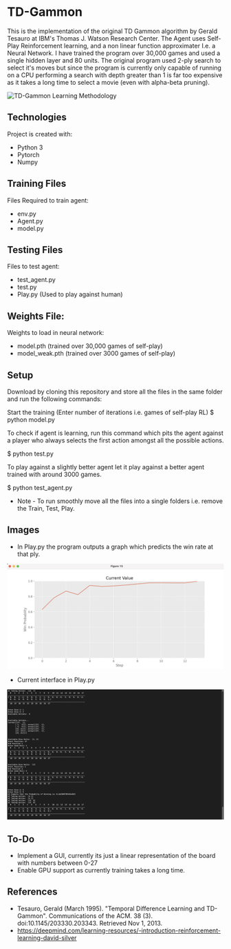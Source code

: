 # TD-Gammon

This is the implementation of the original TD Gammon algorithm by  Gerald Tesauro at IBM's Thomas J. Watson Research Center. The Agent uses Self-Play Reinforcement learning, and a non linear function approximater I.e. a Neural Network. I have trained the program over 30,000 games and used a single hidden layer and 80 units. The original program used 2-ply search to select it's moves but since the program is currently only capable of running on a CPU performing a search with depth greater than 1 is far too expensive as it takes a long time to select a movie (even with alpha-beta pruning).

![TD-Gammon Learning Methodology ](http://www.incompleteideas.net/book/ebook/figtmp77.png)

## Technologies

 Project is created with:
* Python 3
* Pytorch
* Numpy


## Training Files

 Files Required to train agent:
* env.py
* Agent.py
* model.py

## Testing Files

 Files to test agent:
* test_agent.py
* test.py
* Play.py (Used to play against human)

## Weights File:

 Weights to load in neural network:
* model.pth (trained over 30,000 games of self-play)
* model_weak.pth (trained over 3000 games of self-play)

## Setup

 Download by cloning this repository and store all the files in the same folder and run the following         commands:

 Start the training (Enter number of iterations i.e. games of self-play RL)
$ python model.py

 To check if agent is learning, run this command which pits the agent against a player who always selects the first action amongst all the possible actions.

$ python test.py

 To play against a slightly better agent let it play against a better agent trained with around 3000 games.

$ python test_agent.py

* Note - To run smoothly move all the files into a single folders i.e. remove the Train, Test, Play.

## Images

* In Play.py the program outputs a graph which predicts the win rate at that ply.

![WinRate](Graph.png)

* Current interface in Play.py

![Output](display.png)




## To-Do 

* Implement a GUI, currently its just a linear representation of the board with numbers between 0-27
* Enable GPU support as currently training takes a long time.


## References 

* Tesauro, Gerald (March 1995). "Temporal Difference Learning and TD-Gammon". Communications of the ACM. 38 (3). doi:10.1145/203330.203343. Retrieved Nov 1, 2013.
* https://deepmind.com/learning-resources/-introduction-reinforcement-learning-david-silver



 












